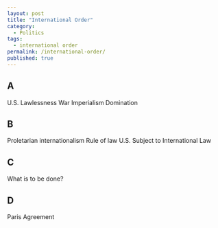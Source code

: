 ```yaml
---
layout: post
title: "International Order"
category:
  - Politics
tags:
  - international order
permalink: /international-order/
published: true
---
```


## A

U.S. Lawlessness
War
Imperialism
Domination

## B

Proletarian internationalism
Rule of law
U.S. Subject to International Law

## C

What is to be done?

## D

Paris Agreement
